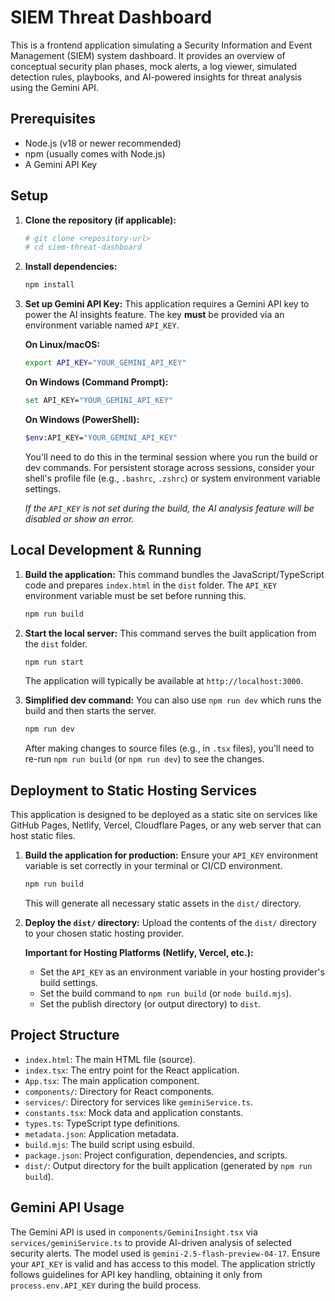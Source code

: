 # SIEM Threat Dashboard

This is a frontend application simulating a Security Information and Event Management (SIEM) system dashboard. It provides an overview of conceptual security plan phases, mock alerts, a log viewer, simulated detection rules, playbooks, and AI-powered insights for threat analysis using the Gemini API.

## Prerequisites

- Node.js (v18 or newer recommended)
- npm (usually comes with Node.js)
- A Gemini API Key

## Setup

1.  **Clone the repository (if applicable):**
    ```bash
    # git clone <repository-url>
    # cd siem-threat-dashboard
    ```

2.  **Install dependencies:**
    ```bash
    npm install
    ```

3.  **Set up Gemini API Key:**
    This application requires a Gemini API key to power the AI insights feature. The key **must** be provided via an environment variable named `API_KEY`.

    **On Linux/macOS:**
    ```bash
    export API_KEY="YOUR_GEMINI_API_KEY"
    ```
    **On Windows (Command Prompt):**
    ```bash
    set API_KEY="YOUR_GEMINI_API_KEY"
    ```
    **On Windows (PowerShell):**
    ```bash
    $env:API_KEY="YOUR_GEMINI_API_KEY"
    ```
    You'll need to do this in the terminal session where you run the build or dev commands. For persistent storage across sessions, consider your shell's profile file (e.g., `.bashrc`, `.zshrc`) or system environment variable settings.

    *If the `API_KEY` is not set during the build, the AI analysis feature will be disabled or show an error.*

## Local Development & Running

1.  **Build the application:**
    This command bundles the JavaScript/TypeScript code and prepares `index.html` in the `dist` folder. The `API_KEY` environment variable must be set before running this.
    ```bash
    npm run build
    ```

2.  **Start the local server:**
    This command serves the built application from the `dist` folder.
    ```bash
    npm run start
    ```
    The application will typically be available at `http://localhost:3000`.

3.  **Simplified dev command:**
    You can also use `npm run dev` which runs the build and then starts the server.
    ```bash
    npm run dev
    ```
    After making changes to source files (e.g., in `.tsx` files), you'll need to re-run `npm run build` (or `npm run dev`) to see the changes.

## Deployment to Static Hosting Services

This application is designed to be deployed as a static site on services like GitHub Pages, Netlify, Vercel, Cloudflare Pages, or any web server that can host static files.

1.  **Build the application for production:**
    Ensure your `API_KEY` environment variable is set correctly in your terminal or CI/CD environment.
    ```bash
    npm run build
    ```
    This will generate all necessary static assets in the `dist/` directory.

2.  **Deploy the `dist/` directory:**
    Upload the contents of the `dist/` directory to your chosen static hosting provider.

    **Important for Hosting Platforms (Netlify, Vercel, etc.):**
    -   Set the `API_KEY` as an environment variable in your hosting provider's build settings.
    -   Set the build command to `npm run build` (or `node build.mjs`).
    -   Set the publish directory (or output directory) to `dist`.

## Project Structure

-   `index.html`: The main HTML file (source).
-   `index.tsx`: The entry point for the React application.
-   `App.tsx`: The main application component.
-   `components/`: Directory for React components.
-   `services/`: Directory for services like `geminiService.ts`.
-   `constants.tsx`: Mock data and application constants.
-   `types.ts`: TypeScript type definitions.
-   `metadata.json`: Application metadata.
-   `build.mjs`: The build script using esbuild.
-   `package.json`: Project configuration, dependencies, and scripts.
-   `dist/`: Output directory for the built application (generated by `npm run build`).

## Gemini API Usage

The Gemini API is used in `components/GeminiInsight.tsx` via `services/geminiService.ts` to provide AI-driven analysis of selected security alerts. The model used is `gemini-2.5-flash-preview-04-17`. Ensure your `API_KEY` is valid and has access to this model.
The application strictly follows guidelines for API key handling, obtaining it only from `process.env.API_KEY` during the build process.
